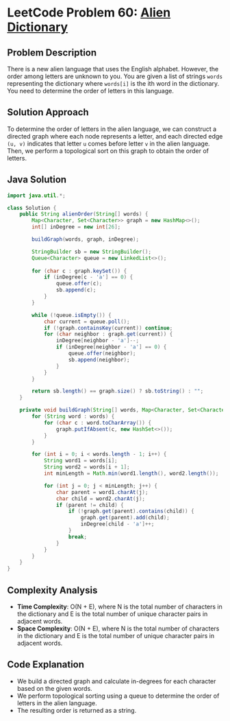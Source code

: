 # LeetCode Problem 60: [Alien Dictionary](https://leetcode.com/problems/alien-dictionary/)

## Problem Description

There is a new alien language that uses the English alphabet. However, the order among letters are unknown to you. You are given a list of strings `words` representing the dictionary where `words[i]` is the ith word in the dictionary. You need to determine the order of letters in this language.

## Solution Approach

To determine the order of letters in the alien language, we can construct a directed graph where each node represents a letter, and each directed edge `(u, v)` indicates that letter `u` comes before letter `v` in the alien language. Then, we perform a topological sort on this graph to obtain the order of letters.

## Java Solution

```java
import java.util.*;

class Solution {
    public String alienOrder(String[] words) {
        Map<Character, Set<Character>> graph = new HashMap<>();
        int[] inDegree = new int[26];

        buildGraph(words, graph, inDegree);

        StringBuilder sb = new StringBuilder();
        Queue<Character> queue = new LinkedList<>();
        
        for (char c : graph.keySet()) {
            if (inDegree[c - 'a'] == 0) {
                queue.offer(c);
                sb.append(c);
            }
        }

        while (!queue.isEmpty()) {
            char current = queue.poll();
            if (!graph.containsKey(current)) continue;
            for (char neighbor : graph.get(current)) {
                inDegree[neighbor - 'a']--;
                if (inDegree[neighbor - 'a'] == 0) {
                    queue.offer(neighbor);
                    sb.append(neighbor);
                }
            }
        }

        return sb.length() == graph.size() ? sb.toString() : "";
    }

    private void buildGraph(String[] words, Map<Character, Set<Character>> graph, int[] inDegree) {
        for (String word : words) {
            for (char c : word.toCharArray()) {
                graph.putIfAbsent(c, new HashSet<>());
            }
        }

        for (int i = 0; i < words.length - 1; i++) {
            String word1 = words[i];
            String word2 = words[i + 1];
            int minLength = Math.min(word1.length(), word2.length());

            for (int j = 0; j < minLength; j++) {
                char parent = word1.charAt(j);
                char child = word2.charAt(j);
                if (parent != child) {
                    if (!graph.get(parent).contains(child)) {
                        graph.get(parent).add(child);
                        inDegree[child - 'a']++;
                    }
                    break;
                }
            }
        }
    }
}
```

## Complexity Analysis

- **Time Complexity**: O(N + E), where N is the total number of characters in the dictionary and E is the total number of unique character pairs in adjacent words.
- **Space Complexity**: O(N + E), where N is the total number of characters in the dictionary and E is the total number of unique character pairs in adjacent words.

## Code Explanation

- We build a directed graph and calculate in-degrees for each character based on the given words.
- We perform topological sorting using a queue to determine the order of letters in the alien language.
- The resulting order is returned as a string.
